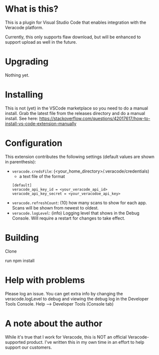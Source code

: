 # What is this?

This is a plugin for Visual Studio Code that enables integration with the Veracode platform.

Currently, this only supports flaw download, but will be enhanced to support upload as well in the future.

# Upgrading

Nothing yet.

# Installing

This is not (yet) in the VSCode marketplace so you need to do a manual install.  Grab the latest file from the releases directory and do a manual install.  See here: https://stackoverflow.com/questions/42017617/how-to-install-vs-code-extension-manually


# Configuration

This extension contributes the following settings (default values are shown in parenthesis):

* `veracode.credsFile`: (<your_home_directory>/.veracode/credentials)
  * a text file of the format 
  ```
  [default]
  veracode_api_key_id = <your_veracode_api_id>
  veracode_api_key_secret = <your_veracodoe_api_key>
  ```
* `veracode.refreshCount`: (10) how many scans to show for each app.  Scans will be shown from newest to oldest.
* `veracode.logLevel`: (info) Logging level that shows in the Debug Console.  Will require a restart for changes to take effect.

# Building

Clone

run npm install

# Help with problems
Please log an issue.  You can get extra info by changing the veracode.logLevel to debug and viewing the debug log in the Developer Tools Console.  Help --> Developer Tools (Console tab)

# A note about the author
While it's true that I work for Veracode, this is NOT an official Veracode-supported product.  I've written this in my own time in an effort to help support our customers.



